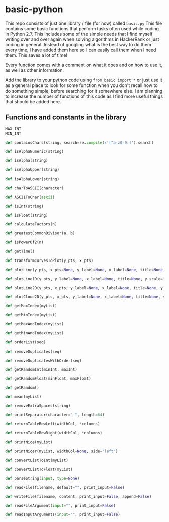 # basic-python
This repo consists of just one library / file (for now) called `basic.py`
This file contains some basic functions that perform tasks often used while coding in Python 2.7.
This includes some of the simple needs that I find myself writing over and over again
when solving algorithms in HackerRank or just coding in general. Instead of googling what
is the best way to do them every time, I have added them here so I can easily call them when I
need them. This saves a lot of time!

Every function comes with a comment on what it does and on how to use it, as well as other information.

Add the library to your python code using `from basic import *` or just use it as a general place to
look for some function when you don't recall how to do something simple, before searching for it somewhere else.
I am planning to increase the number of functions of this code as I find more useful things that should be added here.

## Functions and constants in the library
```python
MAX_INT
MIN_INT

def containsChars(string, search=re.compile(r'[^a-z0-9.]').search)

def isAlphaNumeric(string)

def isAlpha(string)

def isAlphaUpper(string)

def isAlphaLower(string)

def charToASCII(character)

def ASCIIToChar(ascii)

def isInt(string)

def isFloat(string)

def calculateFactors(n)

def greatestCommonDivisor(a, b)

def isPowerOf2(n)

def getTime()

def transformCurvesToPlot(y_pts, x_pts)

def plotLine(y_pts, x_pts=None, y_label=None, x_label=None, title=None, axis=None, style="-", color="", y_scale="linear", x_scale="linear", show=True)

def plotLine1D(y_pts, y_label=None, x_label=None, title=None, y_scale="linear", show=True)

def plotLine2D(y_pts, x_pts, y_label=None, x_label=None, title=None, y_scale="linear", x_scale="linear", show=True)

def plotCloud2D(y_pts, x_pts, y_label=None, x_label=None, title=None, style='x', y_scale="linear", x_scale="linear", show=True)

def getMaxIndex(myList)

def getMinIndex(myList)

def getMaxAndIndex(myList)

def getMinAndIndex(myList)

def orderList(seq)

def removeDuplicates(seq)

def removeDuplicatesWithOrder(seq)

def getRandomInt(minInt, maxInt)

def getRandomFloat(minFloat, maxFloat)

def getRandom()

def mean(myList)

def removeExtraSpaces(string)

def printSeparator(character="-", length=64)

def returnTableRowLeft(widthCol, *columns)

def returnTableRowRight(widthCol, *columns)

def printNice(myList)

def printNicer(myList, widthCol=None, side="left")

def convertListToInt(myList)

def convertListToFloat(myList)

def parseString(input, type=None)

def readFile(filename, default="", print_input=False)

def writeFile(filename, content, print_input=False, append=False)

def readFileArgument(input="", print_input=False)

def readInputArguments(input="", print_input=False)

```
